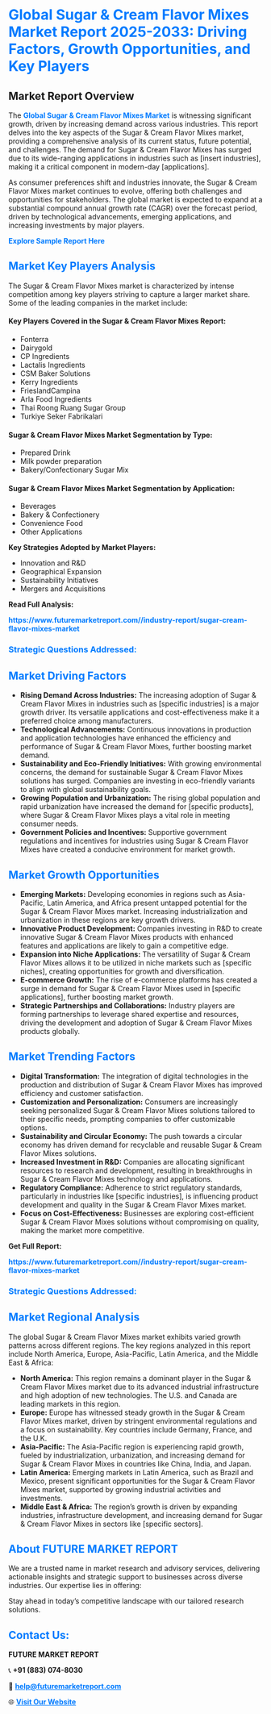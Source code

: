 <h1 style="color: #007BFF;">Global Sugar & Cream Flavor Mixes Market Report 2025-2033: Driving Factors, Growth Opportunities, and Key Players</h1>

<section id="overview">
<h2>Market Report Overview</h2>
<p>The <a href="https://www.futuremarketreport.com//industry-report/sugar-cream-flavor-mixes-market" style="color: #007BFF; text-decoration: none;"><strong>Global Sugar & Cream Flavor Mixes Market</strong></a> is witnessing significant growth, driven by increasing demand across various industries. This report delves into the key aspects of the Sugar & Cream Flavor Mixes market, providing a comprehensive analysis of its current status, future potential, and challenges. The demand for Sugar & Cream Flavor Mixes has surged due to its wide-ranging applications in industries such as [insert industries], making it a critical component in modern-day [applications].</p>
<p>As consumer preferences shift and industries innovate, the Sugar & Cream Flavor Mixes market continues to evolve, offering both challenges and opportunities for stakeholders. The global market is expected to expand at a substantial compound annual growth rate (CAGR) over the forecast period, driven by technological advancements, emerging applications, and increasing investments by major players.</p>
</section>

<section id="overview">
<p><a href="https://www.futuremarketreport.com//request-sample/reportId=49162" style="color: #007BFF; text-decoration: none;"><strong>Explore Sample Report Here</strong></a></p>
</section>

<section id="key-players">
<h2 style="color: #007BFF;">Market Key Players Analysis</h2>
<p>The Sugar & Cream Flavor Mixes market is characterized by intense competition among key players striving to capture a larger market share. Some of the leading companies in the market include:</p>
<h4>Key Players Covered in the Sugar & Cream Flavor Mixes Report:</h4>
<ul><li>Fonterra</li><li>Dairygold</li><li>CP Ingredients</li><li>Lactalis Ingredients</li><li>CSM Baker Solutions</li><li>Kerry Ingredients</li><li>FrieslandCampina</li><li>Arla Food Ingredients</li><li>Thai Roong Ruang Sugar Group</li><li>Turkiye Seker Fabrikalari</li></ul>
<h4>Sugar & Cream Flavor Mixes Market Segmentation by Type:</h4>
<ul><li>Prepared Drink</li><li>Milk powder preparation</li><li>Bakery/Confectionary Sugar Mix</li></ul>

<h4>Sugar & Cream Flavor Mixes Market Segmentation by Application:</h4>
<ul><li>Beverages</li><li>Bakery &amp; Confectionery</li><li>Convenience Food</li><li>Other Applications</li></ul>
<p><strong>Key Strategies Adopted by Market Players:</strong></p>
<ul>
<li>Innovation and R&D</li>
<li>Geographical Expansion</li>
<li>Sustainability Initiatives</li>
<li>Mergers and Acquisitions</li>
</ul>
</section>

<section>
<p><strong>Read Full Analysis: </strong></p><a href="https://www.futuremarketreport.com//industry-report/sugar-cream-flavor-mixes-market" style="color: #007BFF; text-decoration: none;"><strong>https://www.futuremarketreport.com//industry-report/sugar-cream-flavor-mixes-market</strong></a>
<h3 style="color: #007BFF;">Strategic Questions Addressed:</h3>
</section>

<section id="driving-factors">
<h2 style="color: #007BFF;">Market Driving Factors</h2>
<ul>
<li><strong>Rising Demand Across Industries:</strong> The increasing adoption of Sugar & Cream Flavor Mixes in industries such as [specific industries] is a major growth driver. Its versatile applications and cost-effectiveness make it a preferred choice among manufacturers.</li>
<li><strong>Technological Advancements:</strong> Continuous innovations in production and application technologies have enhanced the efficiency and performance of Sugar & Cream Flavor Mixes, further boosting market demand.</li>
<li><strong>Sustainability and Eco-Friendly Initiatives:</strong> With growing environmental concerns, the demand for sustainable Sugar & Cream Flavor Mixes solutions has surged. Companies are investing in eco-friendly variants to align with global sustainability goals.</li>
<li><strong>Growing Population and Urbanization:</strong> The rising global population and rapid urbanization have increased the demand for [specific products], where Sugar & Cream Flavor Mixes plays a vital role in meeting consumer needs.</li>
<li><strong>Government Policies and Incentives:</strong> Supportive government regulations and incentives for industries using Sugar & Cream Flavor Mixes have created a conducive environment for market growth.</li>
</ul>
</section>

<section id="growth-opportunities">
<h2 style="color: #007BFF;">Market Growth Opportunities</h2>
<ul>
<li><strong>Emerging Markets:</strong> Developing economies in regions such as Asia-Pacific, Latin America, and Africa present untapped potential for the Sugar & Cream Flavor Mixes market. Increasing industrialization and urbanization in these regions are key growth drivers.</li>
<li><strong>Innovative Product Development:</strong> Companies investing in R&D to create innovative Sugar & Cream Flavor Mixes products with enhanced features and applications are likely to gain a competitive edge.</li>
<li><strong>Expansion into Niche Applications:</strong> The versatility of Sugar & Cream Flavor Mixes allows it to be utilized in niche markets such as [specific niches], creating opportunities for growth and diversification.</li>
<li><strong>E-commerce Growth:</strong> The rise of e-commerce platforms has created a surge in demand for Sugar & Cream Flavor Mixes used in [specific applications], further boosting market growth.</li>
<li><strong>Strategic Partnerships and Collaborations:</strong> Industry players are forming partnerships to leverage shared expertise and resources, driving the development and adoption of Sugar & Cream Flavor Mixes products globally.</li>
</ul>
</section>

<section id="trending-factors">
<h2 style="color: #007BFF;">Market Trending Factors</h2>
<ul>
<li><strong>Digital Transformation:</strong> The integration of digital technologies in the production and distribution of Sugar & Cream Flavor Mixes has improved efficiency and customer satisfaction.</li>
<li><strong>Customization and Personalization:</strong> Consumers are increasingly seeking personalized Sugar & Cream Flavor Mixes solutions tailored to their specific needs, prompting companies to offer customizable options.</li>
<li><strong>Sustainability and Circular Economy:</strong> The push towards a circular economy has driven demand for recyclable and reusable Sugar & Cream Flavor Mixes solutions.</li>
<li><strong>Increased Investment in R&D:</strong> Companies are allocating significant resources to research and development, resulting in breakthroughs in Sugar & Cream Flavor Mixes technology and applications.</li>
<li><strong>Regulatory Compliance:</strong> Adherence to strict regulatory standards, particularly in industries like [specific industries], is influencing product development and quality in the Sugar & Cream Flavor Mixes market.</li>
<li><strong>Focus on Cost-Effectiveness:</strong> Businesses are exploring cost-efficient Sugar & Cream Flavor Mixes solutions without compromising on quality, making the market more competitive.</li>
</ul>
</section>

<section>
<p><strong>Get Full Report: </strong></p><a href="https://www.futuremarketreport.com//industry-report/sugar-cream-flavor-mixes-market" style="color: #007BFF; text-decoration: none;"><strong>https://www.futuremarketreport.com//industry-report/sugar-cream-flavor-mixes-market</strong></a>
<h3 style="color: #007BFF;">Strategic Questions Addressed:</h3>
</section>


<section id="regional-analysis">
<h2 style="color: #007BFF;">Market Regional Analysis</h2>
<p>The global Sugar & Cream Flavor Mixes market exhibits varied growth patterns across different regions. The key regions analyzed in this report include North America, Europe, Asia-Pacific, Latin America, and the Middle East & Africa:</p>
<ul>
<li><strong>North America:</strong> This region remains a dominant player in the Sugar & Cream Flavor Mixes market due to its advanced industrial infrastructure and high adoption of new technologies. The U.S. and Canada are leading markets in this region.</li>
<li><strong>Europe:</strong> Europe has witnessed steady growth in the Sugar & Cream Flavor Mixes market, driven by stringent environmental regulations and a focus on sustainability. Key countries include Germany, France, and the U.K.</li>
<li><strong>Asia-Pacific:</strong> The Asia-Pacific region is experiencing rapid growth, fueled by industrialization, urbanization, and increasing demand for Sugar & Cream Flavor Mixes in countries like China, India, and Japan.</li>
<li><strong>Latin America:</strong> Emerging markets in Latin America, such as Brazil and Mexico, present significant opportunities for the Sugar & Cream Flavor Mixes market, supported by growing industrial activities and investments.</li>
<li><strong>Middle East & Africa:</strong> The region’s growth is driven by expanding industries, infrastructure development, and increasing demand for Sugar & Cream Flavor Mixes in sectors like [specific sectors].</li>
</ul>
</section>

<footer>
<h2 style="color: #007BFF;">About FUTURE MARKET REPORT</h2>
<p>We are a trusted name in market research and advisory services, delivering actionable insights and strategic support to businesses across diverse industries. Our expertise lies in offering:</p>

<p>Stay ahead in today’s competitive landscape with our tailored research solutions.</p>

<h2 style="color: #007BFF;">Contact Us:</h2>
<p><strong>FUTURE MARKET REPORT</strong></p>
<p>📞 <strong>+91 (883) 074-8030</strong></p>
<p>📧 <strong><a href="mailto:help@futuremarketreport.com" style="color: #007BFF;">help@futuremarketreport.com</a></strong></p>
<p>🌐 <strong><a href="https://www.futuremarketreport.com/" style="color: #007BFF;">Visit Our Website</a></strong></p>
</footer>